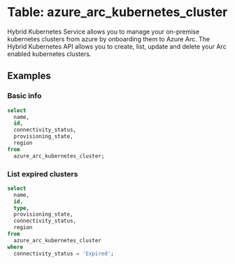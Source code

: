 # Table: azure_arc_kubernetes_cluster

Hybrid Kubernetes Service allows you to manage your on-premise kubernetes clusters from azure by onboarding them to Azure Arc. The Hybrid Kubernetes API allows you to create, list, update and delete your Arc enabled kubernetes clusters.

## Examples

### Basic info

```sql
select
  name,
  id,
  connectivity_status,
  provisioning_state,
  region
from
  azure_arc_kubernetes_cluster;
```

### List expired clusters

```sql
select
  name,
  id,
  type,
  provisioning_state,
  connectivity_status,
  region
from
  azure_arc_kubernetes_cluster
where
  connectivity_status = 'Expired';
```
